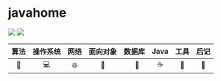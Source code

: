 # javahome

![](https://img.shields.io/github/stars/kuangtianyu/javahome)  	![](https://img.shields.io/github/forks/kuangtianyu/javahome) 

| 算法  |  操作系统  |          网络          | 面向对象 |    数据库     |   Java   |    工具     |    后记    |
| :---: | :--------: | :--------------------: | :------: | :-----------: | :------: | :---------: | :--------: |
| :key: | :computer: | :globe_with_meridians: |  :book:  | ​ ​ ​ :lollipop: | :coffee: | :mag_right: | :notebook: |







